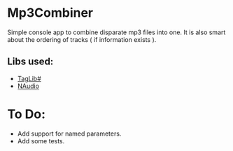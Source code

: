 # Mp3Combiner

Simple console app to combine disparate mp3 files into one. It is also smart about the ordering of tracks ( if information exists ).
## Libs used:
- [TagLib#](https://github.com/mono/taglib-sharp) 
- [NAudio](https://github.com/naudio/NAudio)

# To Do:
- Add support for named parameters.
- Add some tests.
